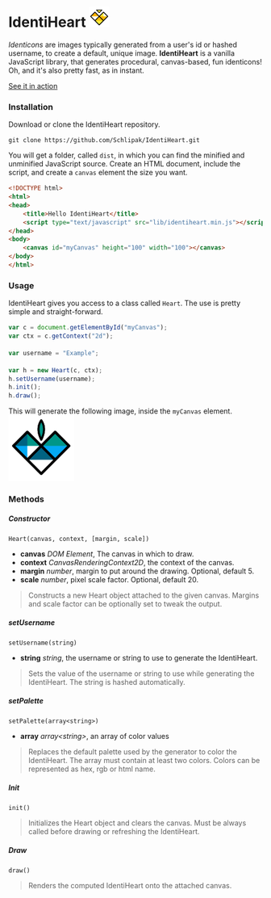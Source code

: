 IdentiHeart <img src="./img/identiheart.png" width="40">
===========

*Identicons* are images typically generated from a user's id or hashed username, to create a default, unique image.
**IdentiHeart** is a vanilla JavaScript library, that generates procedural, canvas-based, fun identicons!
Oh, and it's also pretty fast, as in instant.

[See it in action](http://schlipak.github.io/IdentiHeart/ "Demo")

### Installation
Download or clone the IdentiHeart repository.

```
git clone https://github.com/Schlipak/IdentiHeart.git
```

You will get a folder, called `dist`, in which you can find the minified and unminified JavaScript source.
Create an HTML document, include the script, and create a `canvas` element the size you want.

``` html
<!DOCTYPE html>
<html>
<head>
	<title>Hello IdentiHeart</title>
	<script type="text/javascript" src="lib/identiheart.min.js"></script>
</head>
<body>
	<canvas id="myCanvas" height="100" width="100"></canvas>
</body>
</html>
```

### Usage
IdentiHeart gives you access to a class called `Heart`. The use is pretty simple and straight-forward.

``` javascript
var c = document.getElementById("myCanvas");
var ctx = c.getContext("2d");

var username = "Example";

var h = new Heart(c, ctx);
h.setUsername(username);
h.init();
h.draw();
```

This will generate the following image, inside the `myCanvas` element.<br />
<img src="./img/example.png" width="130">

### Methods
##### Constructor

```
Heart(canvas, context, [margin, scale])
```

* **canvas** *DOM Element*, The canvas in which to draw.<br/>
* **context** *CanvasRenderingContext2D*, the context of the canvas.<br/>
* **margin** *number*, margin to put around the drawing. Optional, default 5.<br/>
* **scale** *number*, pixel scale factor. Optional, default 20.

> Constructs a new Heart object attached to the given canvas. Margins and scale factor can be optionally set to tweak the output.

##### setUsername

```
setUsername(string)
```

* **string** *string*, the username or string to use to generate the IdentiHeart.

> Sets the value of the username or string to use while generating the IdentiHeart. The string is hashed automatically.

##### setPalette

```
setPalette(array<string>)
```

* **array** *array&lt;string&gt;*, an array of color values

> Replaces the default palette used by the generator to color the IdentiHeart. The array must contain at least two colors. Colors can be represented as hex, rgb or html name.

##### Init

```
init()
```

> Initializes the Heart object and clears the canvas. Must be always called before drawing or refreshing the IdentiHeart.

##### Draw

```
draw()
```

> Renders the computed IdentiHeart onto the attached canvas.